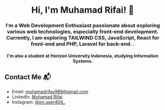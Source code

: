 <h1 align="center">Hi, I'm Muhamad Rifai! 👋</h1>

<h3 align="center"><b>I'm a Web Development Enthusiast</b> passionate about exploring various web technologies, especially <b>front-end development</b>. Currently, I am exploring <b>TAILWIND CSS, JavaScript, React for front-end and PHP, Laravel for back-end. .</b></h3>

<h4 align="center">I'm also a student at <b>Horizon University Indonesia</b>, studying <b>Information Systems</b>.</h4>

## Contact Me 📬
- Email: [muhamadrifay989@gmail.com](mailto:muhamadrifay989@gmail.com)
- LinkedIn: [Muhamad Rifai](https://www.linkedin.com/in/muhamad-rifai-553a212a7)
- Instagram: [@mr.user404_](https://www.instagram.com/mr.user404_?igsh=eTF2djZuNTJmdmd5)
